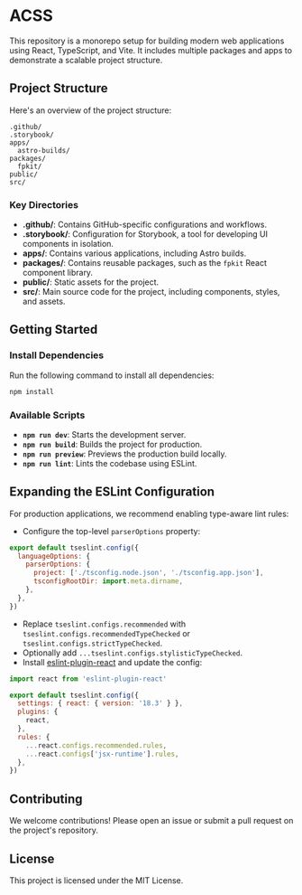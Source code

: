 # ACSS 

This repository is a monorepo setup for building modern web applications using React, TypeScript, and Vite. It includes multiple packages and apps to demonstrate a scalable project structure.

## Project Structure

Here's an overview of the project structure:

```
.github/
.storybook/
apps/
  astro-builds/
packages/
  fpkit/
public/
src/
```

### Key Directories

- **.github/**: Contains GitHub-specific configurations and workflows.
- **.storybook/**: Configuration for Storybook, a tool for developing UI components in isolation.
- **apps/**: Contains various applications, including Astro builds.
- **packages/**: Contains reusable packages, such as the `fpkit` React component library.
- **public/**: Static assets for the project.
- **src/**: Main source code for the project, including components, styles, and assets.

## Getting Started

### Install Dependencies

Run the following command to install all dependencies:

```bash
npm install
```

### Available Scripts

- **`npm run dev`**: Starts the development server.
- **`npm run build`**: Builds the project for production.
- **`npm run preview`**: Previews the production build locally.
- **`npm run lint`**: Lints the codebase using ESLint.

## Expanding the ESLint Configuration

For production applications, we recommend enabling type-aware lint rules:

- Configure the top-level `parserOptions` property:

```js
export default tseslint.config({
  languageOptions: {
    parserOptions: {
      project: ['./tsconfig.node.json', './tsconfig.app.json'],
      tsconfigRootDir: import.meta.dirname,
    },
  },
})
```

- Replace `tseslint.configs.recommended` with `tseslint.configs.recommendedTypeChecked` or `tseslint.configs.strictTypeChecked`.
- Optionally add `...tseslint.configs.stylisticTypeChecked`.
- Install [eslint-plugin-react](https://github.com/jsx-eslint/eslint-plugin-react) and update the config:

```js
import react from 'eslint-plugin-react'

export default tseslint.config({
  settings: { react: { version: '18.3' } },
  plugins: {
    react,
  },
  rules: {
    ...react.configs.recommended.rules,
    ...react.configs['jsx-runtime'].rules,
  },
})
```

## Contributing

We welcome contributions! Please open an issue or submit a pull request on the project's repository.

## License

This project is licensed under the MIT License.
